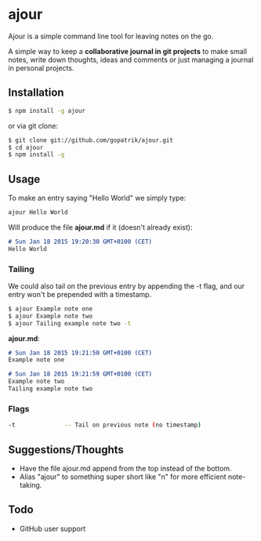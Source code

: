 # ajour
Ajour is a simple command line tool for leaving notes on the go.

A simple way to keep a **collaborative journal in git projects** to make small notes, write down thoughts, ideas and comments or just managing a journal in personal projects.

## Installation
```bash
$ npm install -g ajour
```

or via git clone:
```bash
$ git clone git://github.com/gopatrik/ajour.git
$ cd ajour
$ npm install -g
```

## Usage
To make an entry saying "Hello World" we simply type:
```bash
ajour Hello World
```

Will produce the file **ajour.md** if it (doesn't already exist):
```markdown
# Sun Jan 18 2015 19:20:30 GMT+0100 (CET)
Hello World
```

### Tailing
We could also tail on the previous entry by appending the -t flag, and our entry won't be prepended with a timestamp.

```bash
$ ajour Example note one
$ ajour Example note two
$ ajour Tailing example note two -t
```

**ajour.md**:
```markdown
# Sun Jan 18 2015 19:21:50 GMT+0100 (CET)
Example note one

# Sun Jan 18 2015 19:21:59 GMT+0100 (CET)
Example note two
Tailing example note two
```


### Flags
```bash
-t 				-- Tail on previous note (no timestamp)
```

## Suggestions/Thoughts
- Have the file ajour.md append from the top instead of the bottom.
- Alias "ajour" to something super short like "n" for more efficient note-taking.

## Todo
- GitHub user support
